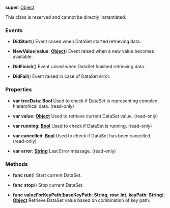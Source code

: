 **super**: [Object](Object.md)

This class is reserved and cannot be directly instantiated.

### Events

* **DidStart**()
Event raised when DataSet started retrieving data.

* **NewValue**(**value**: <strong>[Object](../gravity/types.md)</strong>)
Event raised when a new value becomes available.

* **DidFinish**()
Event raised when DataSet finished retrieving data.

* **DidFail**()
Event raised in case of DataSet error.



### Properties

* **var** **treeData**: **[Bool](../gravity/types.md)**
Used to check if DataSet is representing complex hierarchical data. \(read-only\)

* **var** **value**: **[Object](../gravity/types.md)**
Used to retrieve current DataSet value. \(read-only\)

* **var** **running**: **[Bool](../gravity/types.md)**
Used to check if DataSet is running. \(read-only\)

* **var** **cancelled**: **[Bool](../gravity/types.md)**
Used to check if DataSet has been cancelled. \(read-only\)

* **var** **error**: **[String](../gravity/types.md)**
Last Error message. \(read-only\)



### Methods

* **func** **run**()
Start current DataSet.

* **func** **stop**()
Stop current DataSet.

* **func** **valueForKeyPath**(**baseKeyPath**: <strong>[String](../gravity/types.md)</strong>, **row**: <strong>[Int](../gravity/types.md)</strong>, **keyPath**: <strong>[String](../gravity/types.md)</strong>): <strong>[Object](../gravity/types.md)</strong> 
Retrieve DataSet value based on combination of key path.





